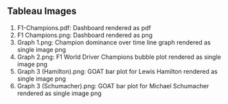 ## Tableau Images
1. F1-Champions.pdf: Dashboard rendered as pdf
2. F1 Champions.png: Dashboard rendered as png
3. Graph 1.png: Champion dominance over time line graph rendered as single image png
4. Graph 2.png: F1 World Driver Champions bubble plot rendered as single image png
5. Graph 3 (Hamilton).png: GOAT bar plot for Lewis Hamilton rendered as single image png
5. Graph 3 (Schumacher).png: GOAT bar plot for Michael Schumacher rendered as single image png